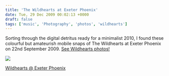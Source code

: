 ```yaml
---
title: 'The Wildhearts at Exeter Phoenix'
date: Tue, 29 Dec 2009 00:02:13 +0000
draft: false
tags: ['music', 'Photography', 'photos', 'wildhearts']
---
```


Sorting through the digital detritus ready for a minimalist 2010, I found these colourful but amateurish mobile snaps of The Wildhearts at Exeter Phoenix on 22nd September 2009. [See Wildhearts photos!](http://picasaweb.google.com/tomfbush/WildheartsExeterPhoenix?feat=embedwebsite)

[![](http://lh6.ggpht.com/_ameO2oV18J4/SzjPs9VDE8E/AAAAAAAADI4/G0xryi4T6zA/s160-c/WildheartsExeterPhoenix.jpg)](http://picasaweb.google.com/tomfbush/WildheartsExeterPhoenix?feat=embedwebsite)

[Wildhearts @ Exeter Phoenix](http://picasaweb.google.com/tomfbush/WildheartsExeterPhoenix?feat=embedwebsite)